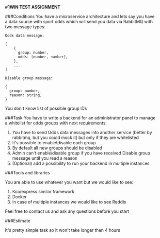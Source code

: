 #**1WIN TEST ASSIGNMENT**

###Conditions
You have a microservice architecture and lets say you have a data source with sport odds which will send you data via RabbitMQ with two message types:

    Odds data message:
```text
[
    {
      group: number,
      odds: [number, number],
    },
    ...
]
```
   
    Disable group message: 
    
```text
{
  group: number,
  reason: string,
}
```

You don't know list of possible group IDs

###Task
You have to write a backend for an administrator panel to manage a whitelist for odds groups with next requirements:

1. You have to send Odds data messages into another service (better by rabbitmq, but you could mock it) but only if they are whitelisted
2. It's possible to enable\disable each group
3. By default all new groups should be disabled
4. Admin can't enable\disable group if you have received Disable group message until you read a reason
5. (Optional) add a possibility to run your backend in multiple instances

###Tools and libraries

You are able to use whatever you want but we would like to see:

1. Koa/express similar framework
2. Docker
3. In case of multiple instances we would like to see Reddis

Feel free to contact us and ask any questions before you start

###Estimate

It's pretty simple task so it won't take longer then 4 hours
